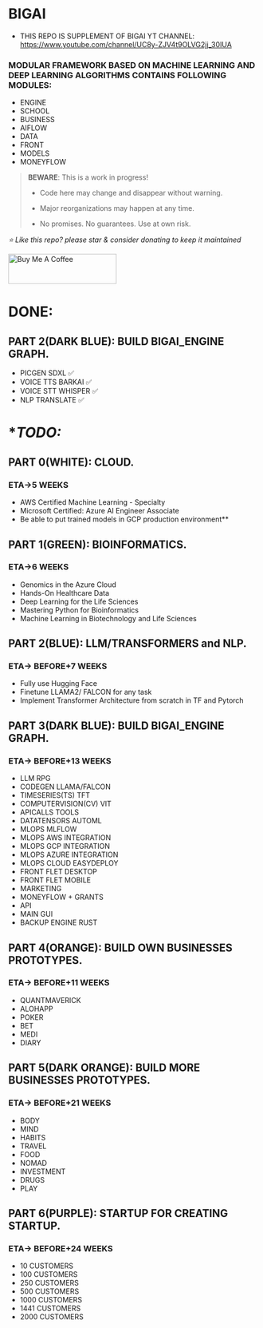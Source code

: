 # BIGAI
* THIS REPO IS SUPPLEMENT OF BIGAI YT CHANNEL: 
https://www.youtube.com/channel/UC8y-ZJV4t9OLVG2jj_30IUA

### MODULAR FRAMEWORK BASED ON MACHINE LEARNING AND DEEP LEARNING ALGORITHMS CONTAINS FOLLOWING MODULES:

* ENGINE
* SCHOOL
* BUSINESS
* AIFLOW
* DATA
* FRONT
* MODELS
* MONEYFLOW

> **BEWARE**: This is a work in progress!
>
> * Code here may change and disappear without warning.
>
> * Major reorganizations may happen at any time.
>
> * No promises. No guarantees. Use at own risk.





*⭐️ Like this repo? please star & consider donating to keep it maintained*

<a href="https://www.buymeacoffee.com/aleksanderu" target="_blank"><img src="https://cdn.buymeacoffee.com/buttons/v2/default-yellow.png" alt="Buy Me A Coffee" style="height: 60px !important;width: 217px !important;" ></a>


# **DONE:**
## PART 2(DARK BLUE): BUILD BIGAI_ENGINE GRAPH.

* PICGEN SDXL ✅
* VOICE TTS BARKAI ✅
* VOICE STT WHISPER ✅
* NLP TRANSLATE ✅


# **TODO:*
## PART 0(WHITE): CLOUD.
### ETA->5 WEEKS

* AWS Certified Machine Learning - Specialty
* Microsoft Certified: Azure AI Engineer Associate
* Be able to put trained models in GCP production environment**

## PART 1(GREEN): BIOINFORMATICS.
### ETA->6 WEEKS

* Genomics in the Azure Cloud
* Hands-On Healthcare Data
* Deep Learning for the Life Sciences
* Mastering Python for Bioinformatics
* Machine Learning in Biotechnology and Life Sciences


## PART 2(BLUE): LLM/TRANSFORMERS and NLP.
### ETA-> BEFORE+7 WEEKS

* Fully use Hugging Face 
* Finetune LLAMA2/ FALCON for any task
* Implement Transformer Architecture from scratch in TF and Pytorch

## PART 3(DARK BLUE): BUILD BIGAI_ENGINE GRAPH.
### ETA-> BEFORE+13 WEEKS

* LLM RPG
* CODEGEN LLAMA/FALCON
* TIMESERIES(TS) TFT
* COMPUTERVISION(CV) VIT
* APICALLS TOOLS
* DATATENSORS AUTOML
* MLOPS MLFLOW
* MLOPS AWS INTEGRATION
* MLOPS GCP INTEGRATION
* MLOPS AZURE INTEGRATION
* MLOPS CLOUD EASYDEPLOY
* FRONT FLET DESKTOP
* FRONT FLET MOBILE
* MARKETING
* MONEYFLOW + GRANTS
* API
* MAIN GUI
* BACKUP ENGINE RUST

## PART 4(ORANGE): BUILD OWN BUSINESSES PROTOTYPES.
### ETA-> BEFORE+11 WEEKS
* QUANTMAVERICK
* ALOHAPP
* POKER
* BET
* MEDI
* DIARY

## PART 5(DARK ORANGE): BUILD MORE BUSINESSES PROTOTYPES.
### ETA-> BEFORE+21 WEEKS
* BODY
* MIND
* HABITS
* TRAVEL
* FOOD
* NOMAD
* INVESTMENT
* DRUGS
* PLAY

## PART 6(PURPLE): STARTUP FOR CREATING STARTUP.
### ETA-> BEFORE+24 WEEKS
* 10 CUSTOMERS 
* 100 CUSTOMERS
* 250 CUSTOMERS
* 500 CUSTOMERS
* 1000 CUSTOMERS
* 1441 CUSTOMERS
* 2000 CUSTOMERS















